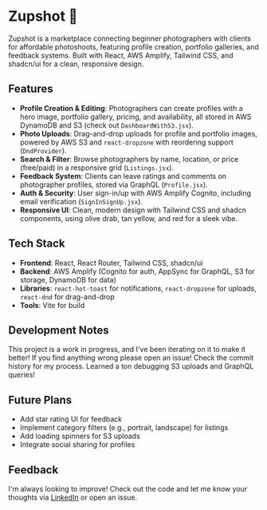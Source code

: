 # Zupshot 📸

Zupshot is a marketplace connecting beginner photographers with clients for affordable photoshoots, featuring profile creation, portfolio galleries, and feedback systems. Built with React, AWS Amplify, Tailwind CSS, and shadcn/ui for a clean, responsive design.

## Features
- **Profile Creation & Editing**: Photographers can create profiles with a hero image, portfolio gallery, pricing, and availability, all stored in AWS DynamoDB and S3 (check out `DashboardWithS3.jsx`).
- **Photo Uploads**: Drag-and-drop uploads for profile and portfolio images, powered by AWS S3 and `react-dropzone` with reordering support (`DndProvider`).
- **Search & Filter**: Browse photographers by name, location, or price (free/paid) in a responsive grid (`Listings.jsx`).
- **Feedback System**: Clients can leave ratings and comments on photographer profiles, stored via GraphQL (`Profile.jsx`).
- **Auth & Security**: User sign-in/up with AWS Amplify Cognito, including email verification (`SignInSignUp.jsx`).
- **Responsive UI**: Clean, modern design with Tailwind CSS and shadcn components, using olive drab, tan yellow, and red for a sleek vibe.

## Tech Stack
- **Frontend**: React, React Router, Tailwind CSS, shadcn/ui
- **Backend**: AWS Amplify (Cognito for auth, AppSync for GraphQL, S3 for storage, DynamoDB for data)
- **Libraries**: `react-hot-toast` for notifications, `react-dropzone` for uploads, `react-dnd` for drag-and-drop
- **Tools**: Vite for build

## Development Notes
This project is a work in progress, and I've been iterating on it to make it better! If you find anything wrong please open an issue! Check the commit history for my process. Learned a ton debugging S3 uploads and GraphQL queries!

## Future Plans
- Add star rating UI for feedback
- Implement category filters (e.g., portrait, landscape) for listings
- Add loading spinners for S3 uploads
- Integrate social sharing for profiles

## Feedback
I'm always looking to improve! Check out the code and let me know your thoughts via [LinkedIn](https://www.linkedin.com/in/tombonness) or open an issue.
